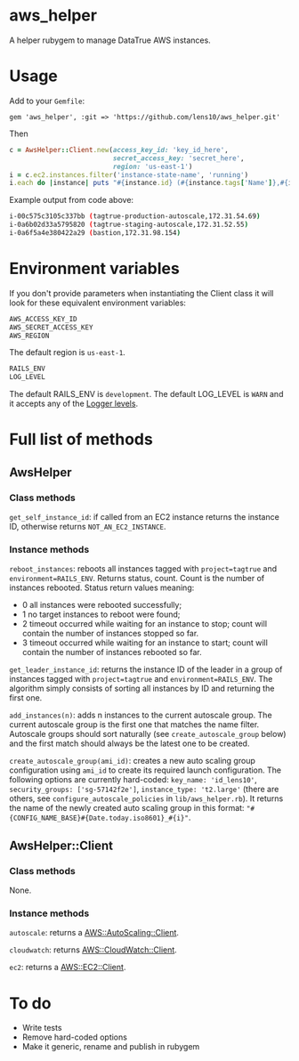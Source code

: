 # aws_helper

A helper rubygem to manage DataTrue AWS instances.

# Usage

Add to your `Gemfile`:

```Gemfile
gem 'aws_helper', :git => 'https://github.com/lens10/aws_helper.git'
```

Then
```ruby
c = AwsHelper::Client.new(access_key_id: 'key_id_here',
                          secret_access_key: 'secret_here',
                          region: 'us-east-1')
i = c.ec2.instances.filter('instance-state-name', 'running')
i.each do |instance| puts "#{instance.id} (#{instance.tags['Name']},#{instance.private_ip_address})" end
```

Example output from code above:
```bash
i-00c575c3105c337bb (tagtrue-production-autoscale,172.31.54.69)
i-0a6b02d33a5795820 (tagtrue-staging-autoscale,172.31.52.55)
i-0a6f5a4e380422a29 (bastion,172.31.98.154)
```

# Environment variables
If you don't provide parameters when instantiating the Client class it will look for these equivalent environment variables:

```bash
AWS_ACCESS_KEY_ID
AWS_SECRET_ACCESS_KEY
AWS_REGION
```

The default region is `us-east-1`.

```bash
RAILS_ENV
LOG_LEVEL
```

The default RAILS_ENV is `development`.  The default LOG_LEVEL is `WARN` and it accepts any of the [Logger levels](http://ruby-doc.org/stdlib-2.2.2/libdoc/logger/rdoc/Logger.html).


# Full list of methods

## AwsHelper

### Class methods

`get_self_instance_id`: if called from an EC2 instance returns the instance ID, otherwise returns `NOT_AN_EC2_INSTANCE`.

### Instance methods

`reboot_instances`: reboots all instances tagged with `project=tagtrue` and `environment=RAILS_ENV`.  Returns status, count.  Count is the number of instances rebooted. Status return values meaning:
* 0 all instances were rebooted successfully;
* 1 no target instances to reboot were found;
* 2 timeout occurred while waiting for an instance to stop; count will contain the number of instances stopped so far.
* 3 timeout occurred while waiting for an instance to start; count will contain the number of instances rebooted so far.

`get_leader_instance_id`: returns the instance ID of the leader in a group of instances tagged with `project=tagtrue` and `environment=RAILS_ENV`.  The algorithm simply consists of sorting all instances by ID and returning the first one.

`add_instances(n)`: adds n instances to the current autoscale group.  The current autoscale group is the first one that matches the name filter.  Autoscale groups should sort naturally (see `create_autoscale_group` below) and the first match should always be the latest one to be created.

`create_autoscale_group(ami_id)`: creates a new auto scaling group configuration using `ami_id` to create its required launch configuration.  The following options are currently hard-coded: `key_name: 'id_lens10'`, `security_groups: ['sg-57142f2e']`, `instance_type: 't2.large'` (there are others, see `configure_autoscale_policies` in `lib/aws_helper.rb`).  It returns the name of the newly created auto scaling group in this format: `"#{CONFIG_NAME_BASE}#{Date.today.iso8601}_#{i}"`.

## AwsHelper::Client

### Class methods

None.

### Instance methods

`autoscale`: returns a [AWS::AutoScaling::Client](http://www.rubydoc.info/gems/aws-sdk-v1/1.66.0/AWS/AutoScaling/Client).

`cloudwatch`: returns [AWS::CloudWatch::Client](http://www.rubydoc.info/gems/aws-sdk-v1/1.66.0/AWS/CloudWatch/Client).

`ec2`: returns a [AWS::EC2::Client](http://www.rubydoc.info/gems/aws-sdk-v1/1.66.0/AWS/EC2/Client).

# To do
* Write tests
* Remove hard-coded options
* Make it generic, rename and publish in rubygem
